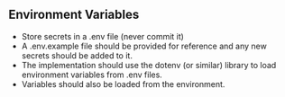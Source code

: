 ## Environment Variables

- Store secrets in a .env file (never commit it)
- A .env.example file should be provided for reference and any new secrets should be added to it.
- The implementation should use the dotenv (or similar) library to load environment variables from .env files.
- Variables should also be loaded from the environment.